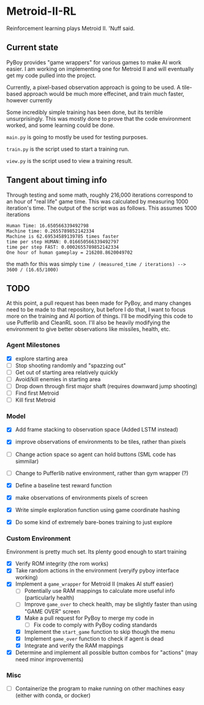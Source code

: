 # Metroid-II-RL

Reinforcement learning plays Metroid II. 'Nuff said.

## Current state

PyBoy provides "game wrappers" for various games to make AI work easier. I am
working on implementing one for Metroid II and will eventually get my code
pulled into the project.

Currently, a pixel-based observation approach is going to be used. A tile-based
approach would be much more effecinet, and train much faster, however currently

Some incredibly simple training has been done, but its terrible unsurprisingly.
This was mostly done to prove that the code environment worked, and some
learning could be done.

`main.py` is going to mostly be used for testing purposes.

`train.py` is the script used to start a training run.

`view.py` is the script used to view a training result.

## Tangent about timing info

Through testing and some math, roughly 216,000 iterations correspond to an hour
of "real life" game time. This was calculated by measuring 1000 iteration's
time. The output of the script was as follows. This assumes 1000 iterations

```
Human Time: 16.650566339492798
Machine time: 0.2655789852142334
Machine is 62.69534589139785 times faster
time per step HUMAN: 0.016650566339492797
time per step FAST: 0.0002655789852142334
One hour of human gameplay = 216208.8620049702
```
the math for this was simply
`time / (measured_time / iterations) --> 3600 / (16.65/1000)`


## TODO

At this point, a pull request has been made for PyBoy, and many changes need to
be made to that repository, but before I do that, I want to focus more on the
training and AI portion of things. I'll be modifying this code to use Pufferlib
and CleanRL soon. I'll also be heavily modifying the environment to give better
observations like missiles, health, etc.

### Agent Milestones
- [x] explore starting area
- [ ] Stop shooting randomly and "spazzing out"
- [ ] Get out of starting area relatively quickly
- [ ] Avoid/kill enemies in starting area
- [ ] Drop down through first major shaft (requires downward jump shooting) 
- [ ] Find first Metroid
- [ ] Kill first Metroid

### Model
- [x] Add frame stacking to observation space (Added LSTM instead)
- [x] improve  observations of environments to be tiles, rather than pixels
- [ ] Change action space so agent can hold buttons (SML code has simmilar)
- [ ] Change to Pufferlib native environment, rather than gym wrapper (?)
- [x] Define a baseline test reward function
- [x] make observations of environments pixels of screen
- [x] Write simple exploration function using game coordinate hashing
- [x] Do some kind of extremely bare-bones training to just explore


### Custom Environment
Environment is pretty much set. Its plenty good enough to start training
- [x] Verify ROM integrity (the rom works)
- [x] Take random actions in the environment (veryify pyboy interface working)
- [x] Implement a `game_wrapper` for Metroid II (makes AI stuff easier)
    - [ ] Potentially use RAM mappings to calculate more useful info (particularly health)
    - [ ] Improve `game_over` to check health, may be slightly faster than using "GAME OVER" screen
    - [x] Make a pull request for PyBoy to merge my code in
        - [ ] Fix code to comply with PyBoy coding standards
    - [x] Implement the `start_game` function to skip though the menu
    - [x] Implement `game_over` function to check if agent is dead
    - [x] Integrate and verify the RAM mappings 
- [x] Determine and implement all possible button combos for "actions" (may
  need minor improvements)

### Misc
- [ ] Containerize the program to make running on other machines easy (either
  with conda, or docker)
